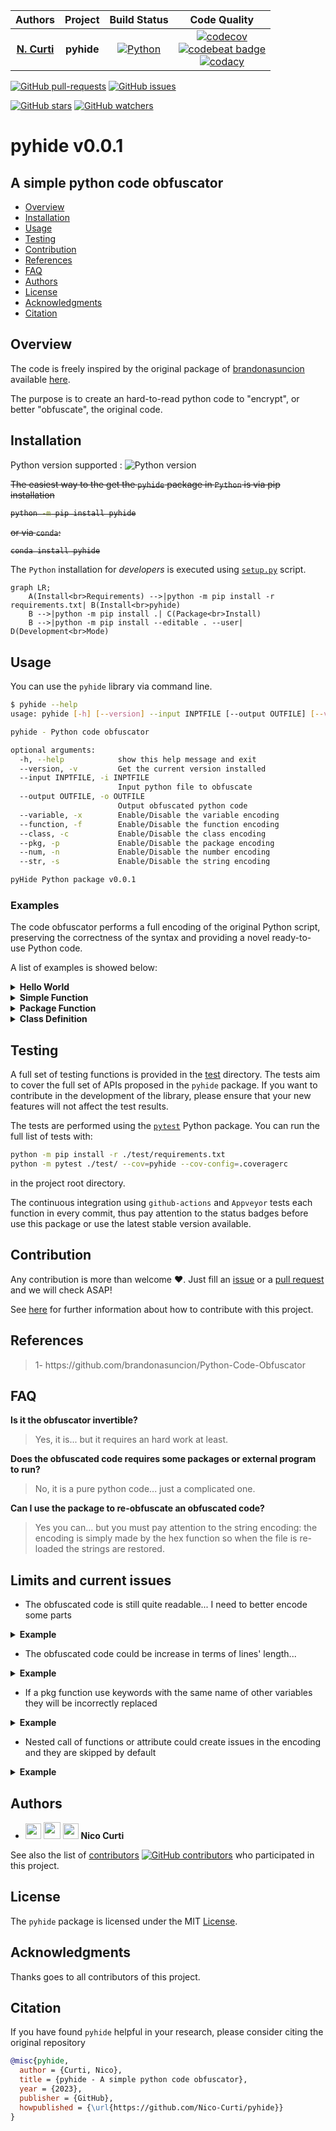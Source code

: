| **Authors**  | **Project** |  **Build Status** | **Code Quality** |
|:------------:|:-----------:|:-----------------:|:----------------:|
| [**N. Curti**](https://github.com/Nico-Curti) | **pyhide** | [![Python](https://github.com/Nico-Curti/pyhide/actions/workflows/python.yml/badge.svg)](https://github.com/Nico-Curti/pyhide/actions/workflows/python.yml) | [![codecov](https://codecov.io/gh/Nico-Curti/pyhide/graph/badge.svg?token=ZPWQRWTsbf)](https://codecov.io/gh/Nico-Curti/pyhide) <br> [![codebeat badge](https://codebeat.co/badges/79b67ac3-8149-49e4-9901-06d69c696beb)](https://codebeat.co/projects/github-com-nico-curti-pyhide-main) <br> [![codacy](https://app.codacy.com/project/badge/Grade/34a48ad520ec4df2bdb1fc8df22da090)](https://app.codacy.com/gh/Nico-Curti/pyhide/dashboard?utm_source=gh&utm_medium=referral&utm_content=&utm_campaign=Badge_grade) |

[![GitHub pull-requests](https://img.shields.io/github/issues-pr/Nico-Curti/pyhide.svg?style=plastic)](https://github.com/Nico-Curti/pyhide/pulls)
[![GitHub issues](https://img.shields.io/github/issues/Nico-Curti/pyhide.svg?style=plastic)](https://github.com/Nico-Curti/pyhide/issues)

[![GitHub stars](https://img.shields.io/github/stars/Nico-Curti/pyhide.svg?label=Stars&style=social)](https://github.com/Nico-Curti/pyhide/stargazers)
[![GitHub watchers](https://img.shields.io/github/watchers/Nico-Curti/pyhide.svg?label=Watch&style=social)](https://github.com/Nico-Curti/pyhide/watchers)

# pyhide v0.0.1

## A simple python code obfuscator

* [Overview](#overview)
* [Installation](#installation)
* [Usage](#usage)
* [Testing](#testing)
* [Contribution](#contribution)
* [References](#references)
* [FAQ](#faq)
* [Authors](#authors)
* [License](#license)
* [Acknowledgments](#acknowledgments)
* [Citation](#citation)

## Overview

The code is freely inspired by the original package of [brandonasuncion](https://github.com/brandonasuncion) available [here](https://github.com/brandonasuncion/Python-Code-Obfuscator).

The purpose is to create an hard-to-read python code to "encrypt", or better "obfuscate", the original code.

## Installation

Python version supported : ![Python version](https://img.shields.io/badge/python-3.9|3.10|3.11-blue.svg)

~~The easiest way to the get the `pyhide` package in `Python` is via pip installation~~

<strike>

```bash
python -m pip install pyhide
```

</strike>

~~or via `conda`:~~

<strike>

```bash
conda install pyhide
```

</strike>

The `Python` installation for *developers* is executed using [`setup.py`](https://github.com/Nico-Curti/pyhide/blob/main/setup.py) script.

```mermaid
graph LR;
    A(Install<br>Requirements) -->|python -m pip install -r requirements.txt| B(Install<br>pyhide)
    B -->|python -m pip install .| C(Package<br>Install)
    B -->|python -m pip install --editable . --user| D(Development<br>Mode)
```

## Usage

You can use the `pyhide` library via command line.

```bash
$ pyhide --help
usage: pyhide [-h] [--version] --input INPTFILE [--output OUTFILE] [--variable] [--function] [--class] [--pkg] [--num]

pyhide - Python code obfuscator

optional arguments:
  -h, --help            show this help message and exit
  --version, -v         Get the current version installed
  --input INPTFILE, -i INPTFILE
                        Input python file to obfuscate
  --output OUTFILE, -o OUTFILE
                        Output obfuscated python code
  --variable, -x        Enable/Disable the variable encoding
  --function, -f        Enable/Disable the function encoding
  --class, -c           Enable/Disable the class encoding
  --pkg, -p             Enable/Disable the package encoding
  --num, -n             Enable/Disable the number encoding
  --str, -s             Enable/Disable the string encoding

pyHide Python package v0.0.1
```

### Examples

The code obfuscator performs a full encoding of the original Python script, preserving the correctness of the syntax and providing a novel ready-to-use Python code.

A list of examples is showed below:

<details><summary><b>Hello World</b></summary>
<p>

<b>cmd</b>
```bash
pyhide --input hello_world.py --variable --function --class --pkg --num --str
```

<b>Original</b>

```python
#!/usr/bin/env python
# -*- coding: utf-8 -*-

print('Hello World', end='', flush=True)
```

<b>Obfuscated</b>

```python
______________ = (((() == []) + (() == [])) ** ((() == []) + (() == [])) << ((() == []) + (() == [])) ** ((() == []) + (() == []))) + (((() == []) + (() == [])) ** ((() == []) + (() == [])) << ((() == []) + (() == [])) ** ((() == []) + (() == [])) << ((() == []) + (() == [])) ** ((() == []) + (() == [])) << ((() == []) + (() == [])) ** ((() == []) + (() == [])) << ((() == []) + (() == [])) ** ((() == []) + (() == []))) + (((() == []) + (() == [])) ** ((() == []) + (() == [])) << ((() == []) + (() == [])) ** ((() == []) + (() == [])) << ((() == []) + (() == [])) ** ((() == []) + (() == [])) << ((() == []) + (() == [])) ** ((() == []) + (() == [])) << ((() == []) + (() == [])) ** ((() == []) + (() == [])) << ((() == []) + (() == [])) ** ((() == []) + (() == []))) + (((() == []) + (() == [])) ** ((() == []) + (() == [])) << ((() == []) + (() == [])) ** ((() == []) + (() == [])) << ((() == []) + (() == [])) ** ((() == []) + (() == [])) << ((() == []) + (() == [])) ** ((() == []) + (() == [])) << ((() == []) + (() == [])) ** ((() == []) + (() == [])) << ((() == []) + (() == [])) ** ((() == []) + (() == [])) << ((() == []) + (() == [])) ** ((() == []) + (() == [])))
_____________ = ((() == []) + (() == [])) ** ((() == []) + (() == [])) + (((() == []) + (() == [])) ** ((() == []) + (() == [])) << ((() == []) + (() == [])) ** ((() == []) + (() == []))) + (((() == []) + (() == [])) ** ((() == []) + (() == [])) << ((() == []) + (() == [])) ** ((() == []) + (() == [])) << ((() == []) + (() == [])) ** ((() == []) + (() == []))) + (((() == []) + (() == [])) ** ((() == []) + (() == [])) << ((() == []) + (() == [])) ** ((() == []) + (() == [])) << ((() == []) + (() == [])) ** ((() == []) + (() == [])) << ((() == []) + (() == [])) ** ((() == []) + (() == []))) + (((() == []) + (() == [])) ** ((() == []) + (() == [])) << ((() == []) + (() == [])) ** ((() == []) + (() == [])) << ((() == []) + (() == [])) ** ((() == []) + (() == [])) << ((() == []) + (() == [])) ** ((() == []) + (() == [])) << ((() == []) + (() == [])) ** ((() == []) + (() == [])) << ((() == []) + (() == [])) ** ((() == []) + (() == []))) + (((() == []) + (() == [])) ** ((() == []) + (() == [])) << ((() == []) + (() == [])) ** ((() == []) + (() == [])) << ((() == []) + (() == [])) ** ((() == []) + (() == [])) << ((() == []) + (() == [])) ** ((() == []) + (() == [])) << ((() == []) + (() == [])) ** ((() == []) + (() == [])) << ((() == []) + (() == [])) ** ((() == []) + (() == [])) << ((() == []) + (() == [])) ** ((() == []) + (() == [])))
____________ = (((() == []) + (() == [])) ** ((() == []) + (() == [])) << ((() == []) + (() == [])) ** ((() == []) + (() == [])) << ((() == []) + (() == [])) ** ((() == []) + (() == []))) + (((() == []) + (() == [])) ** ((() == []) + (() == [])) << ((() == []) + (() == [])) ** ((() == []) + (() == [])) << ((() == []) + (() == [])) ** ((() == []) + (() == [])) << ((() == []) + (() == [])) ** ((() == []) + (() == []))) + (((() == []) + (() == [])) ** ((() == []) + (() == [])) << ((() == []) + (() == [])) ** ((() == []) + (() == [])) << ((() == []) + (() == [])) ** ((() == []) + (() == [])) << ((() == []) + (() == [])) ** ((() == []) + (() == [])) << ((() == []) + (() == [])) ** ((() == []) + (() == [])) << ((() == []) + (() == [])) ** ((() == []) + (() == []))) + (((() == []) + (() == [])) ** ((() == []) + (() == [])) << ((() == []) + (() == [])) ** ((() == []) + (() == [])) << ((() == []) + (() == [])) ** ((() == []) + (() == [])) << ((() == []) + (() == [])) ** ((() == []) + (() == [])) << ((() == []) + (() == [])) ** ((() == []) + (() == [])) << ((() == []) + (() == [])) ** ((() == []) + (() == [])) << ((() == []) + (() == [])) ** ((() == []) + (() == [])))
___________ = ((() == []) + (() == [])) ** ((() == []) + (() == [])) + (((() == []) + (() == [])) ** ((() == []) + (() == [])) << ((() == []) + (() == [])) ** ((() == []) + (() == [])) << ((() == []) + (() == [])) ** ((() == []) + (() == []))) + (((() == []) + (() == [])) ** ((() == []) + (() == [])) << ((() == []) + (() == [])) ** ((() == []) + (() == [])) << ((() == []) + (() == [])) ** ((() == []) + (() == [])) << ((() == []) + (() == [])) ** ((() == []) + (() == [])) << ((() == []) + (() == [])) ** ((() == []) + (() == [])) << ((() == []) + (() == [])) ** ((() == []) + (() == []))) + (((() == []) + (() == [])) ** ((() == []) + (() == [])) << ((() == []) + (() == [])) ** ((() == []) + (() == [])) << ((() == []) + (() == [])) ** ((() == []) + (() == [])) << ((() == []) + (() == [])) ** ((() == []) + (() == [])) << ((() == []) + (() == [])) ** ((() == []) + (() == [])) << ((() == []) + (() == [])) ** ((() == []) + (() == [])) << ((() == []) + (() == [])) ** ((() == []) + (() == [])))
__________ = (((() == []) + (() == [])) ** ((() == []) + (() == [])) << ((() == []) + (() == [])) ** ((() == []) + (() == [])) << ((() == []) + (() == [])) ** ((() == []) + (() == []))) + (((() == []) + (() == [])) ** ((() == []) + (() == [])) << ((() == []) + (() == [])) ** ((() == []) + (() == [])) << ((() == []) + (() == [])) ** ((() == []) + (() == [])) << ((() == []) + (() == [])) ** ((() == []) + (() == [])) << ((() == []) + (() == [])) ** ((() == []) + (() == [])) << ((() == []) + (() == [])) ** ((() == []) + (() == []))) + (((() == []) + (() == [])) ** ((() == []) + (() == [])) << ((() == []) + (() == [])) ** ((() == []) + (() == [])) << ((() == []) + (() == [])) ** ((() == []) + (() == [])) << ((() == []) + (() == [])) ** ((() == []) + (() == [])) << ((() == []) + (() == [])) ** ((() == []) + (() == [])) << ((() == []) + (() == [])) ** ((() == []) + (() == [])) << ((() == []) + (() == [])) ** ((() == []) + (() == [])))
_________ = ((() == []) + (() == [])) ** ((() == []) + (() == [])) + (((() == []) + (() == [])) ** ((() == []) + (() == [])) << ((() == []) + (() == [])) ** ((() == []) + (() == []))) + (((() == []) + (() == [])) ** ((() == []) + (() == [])) << ((() == []) + (() == [])) ** ((() == []) + (() == [])) << ((() == []) + (() == [])) ** ((() == []) + (() == []))) + (((() == []) + (() == [])) ** ((() == []) + (() == [])) << ((() == []) + (() == [])) ** ((() == []) + (() == [])) << ((() == []) + (() == [])) ** ((() == []) + (() == [])) << ((() == []) + (() == [])) ** ((() == []) + (() == [])) << ((() == []) + (() == [])) ** ((() == []) + (() == []))) + (((() == []) + (() == [])) ** ((() == []) + (() == [])) << ((() == []) + (() == [])) ** ((() == []) + (() == [])) << ((() == []) + (() == [])) ** ((() == []) + (() == [])) << ((() == []) + (() == [])) ** ((() == []) + (() == [])) << ((() == []) + (() == [])) ** ((() == []) + (() == [])) << ((() == []) + (() == [])) ** ((() == []) + (() == [])) << ((() == []) + (() == [])) ** ((() == []) + (() == [])))
________ = (((() == []) + (() == [])) ** ((() == []) + (() == [])) << ((() == []) + (() == [])) ** ((() == []) + (() == [])) << ((() == []) + (() == [])) ** ((() == []) + (() == [])) << ((() == []) + (() == [])) ** ((() == []) + (() == []))) + (((() == []) + (() == [])) ** ((() == []) + (() == [])) << ((() == []) + (() == [])) ** ((() == []) + (() == [])) << ((() == []) + (() == [])) ** ((() == []) + (() == [])) << ((() == []) + (() == [])) ** ((() == []) + (() == [])) << ((() == []) + (() == [])) ** ((() == []) + (() == [])) << ((() == []) + (() == [])) ** ((() == []) + (() == [])) << ((() == []) + (() == [])) ** ((() == []) + (() == [])))
______ = ((() == []) + (() == [])) ** ((() == []) + (() == []))
_____ = (() == []) + (() == [])
getattr(__import__("\x62\x75\x69\x6c\x74\x69\x6e\x73"), "\x70\x72\x69\x6e\x74")(eval("str(''.join(chr(x) if isinstance(x, int) else x for x in [________, ___________, ____________, ____________, _____________, ' ', _________, _____________, ______________, ____________, __________]))"), end='', flush=() == ())
```
</p>
</details>

<details><summary><b>Simple Function</b></summary>
<p>

<b>cmd</b>
```bash
pyhide --input simple_func.py --variable --function --class --pkg --num --str
```

<b>Original</b>

```python
def func (a, b, c):
  return a + b + c

print(func(1, 2, 3), end='', flush=True)
```

<b>Obfuscated</b>

```python
__________ = ((() == []) + (() == [])) ** ((() == []) + (() == [])) + (((() == []) + (() == [])) ** ((() == []) + (() == [])) << ((() == []) + (() == [])) ** ((() == []) + (() == [])))
_________ = ((() == []) + (() == [])) ** ((() == []) + (() == [])) << ((() == []) + (() == [])) ** ((() == []) + (() == []))
________ = ((() == []) + (() == [])) ** ((() == []) + (() == []))
_______ = (() == []) + (() == [])

def ______________(___________, ____________, _____________):
  return ___________ + ____________ + _____________
getattr(__import__("\x62\x75\x69\x6c\x74\x69\x6e\x73"), "\x70\x72\x69\x6e\x74")(______________(________, _________, __________), end='', flush=() == ())
```
</p>
</details>

<details><summary><b>Package Function</b></summary>
<p>

<b>cmd</b>
```bash
pyhide --input simple_pkg.py --variable --function --class --pkg --num --str
```

<b>Original</b>

```python
import numpy as np

def func (a, b, c):
  return np.sum([a, b, c])

print(func(1, 2, 3), end='', flush=True)
```

<b>Obfuscated</b>

```python
__________ = ((() == []) + (() == [])) ** ((() == []) + (() == [])) + (((() == []) + (() == [])) ** ((() == []) + (() == [])) << ((() == []) + (() == [])) ** ((() == []) + (() == [])))
_________ = ((() == []) + (() == [])) ** ((() == []) + (() == [])) << ((() == []) + (() == [])) ** ((() == []) + (() == []))
________ = ((() == []) + (() == [])) ** ((() == []) + (() == []))
_______ = (() == []) + (() == [])
import numpy as np

def ______________(___________, ____________, _____________):
  return getattr(__import__("\x6e\x75\x6d\x70\x79"), "\x73\x75\x6d")([___________, ____________, _____________])
getattr(__import__("\x62\x75\x69\x6c\x74\x69\x6e\x73"), "\x70\x72\x69\x6e\x74")(______________(________, _________, __________), end='', flush=() == ())
```
</p>
</details>

<details><summary><b>Class Definition</b></summary>
<p>

<b>cmd</b>
```bash
pyhide --input simple_class.py --variable --function --class --pkg --num --str
```

<b>Original</b>

```python
class A:

  def __init__ (self, l):
    self.list = l

  def func (self, x):
    return self.list + x

a = A([1, 2, 3])
print(a.func([1, 2, 3]), end='', flush=True)
```

<b>Obfuscated</b>

```python
__________ = ((() == []) + (() == [])) ** ((() == []) + (() == [])) + (((() == []) + (() == [])) ** ((() == []) + (() == [])) << ((() == []) + (() == [])) ** ((() == []) + (() == [])))
_________ = ((() == []) + (() == [])) ** ((() == []) + (() == [])) << ((() == []) + (() == [])) ** ((() == []) + (() == []))
________ = ((() == []) + (() == [])) ** ((() == []) + (() == []))
_______ = (() == []) + (() == [])

class ________________:

  def __init__(self, ____________):
    self._____________ = ____________

  def _______________(self, ______________):
    return self._____________ + ______________
___________ = ________________([________, _________, __________])
getattr(__import__("\x62\x75\x69\x6c\x74\x69\x6e\x73"), "\x70\x72\x69\x6e\x74")(___________._______________([________, _________, __________]), end='', flush=() == ())
```
</p>
</details>

## Testing

A full set of testing functions is provided in the [test](https://github.com/Nico-Curti/pyhide/blob/main/test) directory.
The tests aim to cover the full set of APIs proposed in the `pyhide` package.
If you want to contribute in the development of the library, please ensure that your new features will not affect the test results.

The tests are performed using the [`pytest`](https://github.com/pytest-dev/pytest/) Python package.
You can run the full list of tests with:

```bash
python -m pip install -r ./test/requirements.txt
python -m pytest ./test/ --cov=pyhide --cov-config=.coveragerc
```

in the project root directory.

The continuous integration using `github-actions` and `Appveyor` tests each function in every commit, thus pay attention to the status badges before use this package or use the latest stable version available.

## Contribution

Any contribution is more than welcome :heart:. Just fill an [issue](https://github.com/Nico-Curti/pyhide/blob/main/.github/ISSUE_TEMPLATE/ISSUE_TEMPLATE.md) or a [pull request](https://github.com/Nico-Curti/pyhide/blob/main/.github/PULL_REQUEST_TEMPLATE/PULL_REQUEST_TEMPLATE.md) and we will check ASAP!

See [here](https://github.com/Nico-Curti/pyhide/blob/main/.github/CONTRIBUTING.md) for further information about how to contribute with this project.

## References

<blockquote>1- https://github.com/brandonasuncion/Python-Code-Obfuscator</blockquote>

## FAQ

**Is it the obfuscator invertible?**

> Yes, it is... but it requires an hard work at least.

**Does the obfuscated code requires some packages or external program to run?**

> No, it is a pure python code... just a complicated one.

**Can I use the package to re-obfuscate an obfuscated code?**

> Yes you can... but you must pay attention to the string encoding: the encoding is simply made by the hex function so when the file is re-loaded the strings are restored.

## Limits and current issues

* The obfuscated code is still quite readable... I need to better encode some parts

<details><summary><b>Example</b></summary>
<p>

<b>Original</b>

```python
a = [3.14, 2.5, 1.4]
```

<b>Obfuscated</b>

```python
____________ = float('3.14')
___________ = float('2.5')
__________ = float('1.4')
_________ = ((() == []) + (() == [])) ** ((() == []) + (() == []))
________ = (() == []) + (() == [])
_____________ = [____________, ___________, __________]
```
</p>
</details>

* The obfuscated code could be increase in terms of lines' length...

<details><summary><b>Example</b></summary>
<p>

<b>Original</b>

```python
print('Hey, this package is really amazing')
```

<b>Obfuscated</b>

```python
_________________________ = (((() == []) + (() == [])) ** ((() == []) + (() == [])) << ((() == []) + (() == [])) ** ((() == []) + (() == []))) + (((() == []) + (() == [])) ** ((() == []) + (() == [])) << ((() == []) + (() == [])) ** ((() == []) + (() == [])) << ((() == []) + (() == [])) ** ((() == []) + (() == [])) << ((() == []) + (() == [])) ** ((() == []) + (() == []))) + (((() == []) + (() == [])) ** ((() == []) + (() == [])) << ((() == []) + (() == [])) ** ((() == []) + (() == [])) << ((() == []) + (() == [])) ** ((() == []) + (() == [])) << ((() == []) + (() == [])) ** ((() == []) + (() == [])) << ((() == []) + (() == [])) ** ((() == []) + (() == []))) + (((() == []) + (() == [])) ** ((() == []) + (() == [])) << ((() == []) + (() == [])) ** ((() == []) + (() == [])) << ((() == []) + (() == [])) ** ((() == []) + (() == [])) << ((() == []) + (() == [])) ** ((() == []) + (() == [])) << ((() == []) + (() == [])) ** ((() == []) + (() == [])) << ((() == []) + (() == [])) ** ((() == []) + (() == []))) + (((() == []) + (() == [])) ** ((() == []) + (() == [])) << ((() == []) + (() == [])) ** ((() == []) + (() == [])) << ((() == []) + (() == [])) ** ((() == []) + (() == [])) << ((() == []) + (() == [])) ** ((() == []) + (() == [])) << ((() == []) + (() == [])) ** ((() == []) + (() == [])) << ((() == []) + (() == [])) ** ((() == []) + (() == [])) << ((() == []) + (() == [])) ** ((() == []) + (() == [])))
________________________ = ((() == []) + (() == [])) ** ((() == []) + (() == [])) + (((() == []) + (() == [])) ** ((() == []) + (() == [])) << ((() == []) + (() == [])) ** ((() == []) + (() == [])) << ((() == []) + (() == [])) ** ((() == []) + (() == [])) << ((() == []) + (() == [])) ** ((() == []) + (() == []))) + (((() == []) + (() == [])) ** ((() == []) + (() == [])) << ((() == []) + (() == [])) ** ((() == []) + (() == [])) << ((() == []) + (() == [])) ** ((() == []) + (() == [])) << ((() == []) + (() == [])) ** ((() == []) + (() == [])) << ((() == []) + (() == [])) ** ((() == []) + (() == []))) + (((() == []) + (() == [])) ** ((() == []) + (() == [])) << ((() == []) + (() == [])) ** ((() == []) + (() == [])) << ((() == []) + (() == [])) ** ((() == []) + (() == [])) << ((() == []) + (() == [])) ** ((() == []) + (() == [])) << ((() == []) + (() == [])) ** ((() == []) + (() == [])) << ((() == []) + (() == [])) ** ((() == []) + (() == []))) + (((() == []) + (() == [])) ** ((() == []) + (() == [])) << ((() == []) + (() == [])) ** ((() == []) + (() == [])) << ((() == []) + (() == [])) ** ((() == []) + (() == [])) << ((() == []) + (() == [])) ** ((() == []) + (() == [])) << ((() == []) + (() == [])) ** ((() == []) + (() == [])) << ((() == []) + (() == [])) ** ((() == []) + (() == [])) << ((() == []) + (() == [])) ** ((() == []) + (() == [])))
_______________________ = (((() == []) + (() == [])) ** ((() == []) + (() == [])) << ((() == []) + (() == [])) ** ((() == []) + (() == [])) << ((() == []) + (() == [])) ** ((() == []) + (() == []))) + (((() == []) + (() == [])) ** ((() == []) + (() == [])) << ((() == []) + (() == [])) ** ((() == []) + (() == [])) << ((() == []) + (() == [])) ** ((() == []) + (() == [])) << ((() == []) + (() == [])) ** ((() == []) + (() == [])) << ((() == []) + (() == [])) ** ((() == []) + (() == []))) + (((() == []) + (() == [])) ** ((() == []) + (() == [])) << ((() == []) + (() == [])) ** ((() == []) + (() == [])) << ((() == []) + (() == [])) ** ((() == []) + (() == [])) << ((() == []) + (() == [])) ** ((() == []) + (() == [])) << ((() == []) + (() == [])) ** ((() == []) + (() == [])) << ((() == []) + (() == [])) ** ((() == []) + (() == []))) + (((() == []) + (() == [])) ** ((() == []) + (() == [])) << ((() == []) + (() == [])) ** ((() == []) + (() == [])) << ((() == []) + (() == [])) ** ((() == []) + (() == [])) << ((() == []) + (() == [])) ** ((() == []) + (() == [])) << ((() == []) + (() == [])) ** ((() == []) + (() == [])) << ((() == []) + (() == [])) ** ((() == []) + (() == [])) << ((() == []) + (() == [])) ** ((() == []) + (() == [])))
______________________ = ((() == []) + (() == [])) ** ((() == []) + (() == [])) + (((() == []) + (() == [])) ** ((() == []) + (() == [])) << ((() == []) + (() == [])) ** ((() == []) + (() == []))) + (((() == []) + (() == [])) ** ((() == []) + (() == [])) << ((() == []) + (() == [])) ** ((() == []) + (() == [])) << ((() == []) + (() == [])) ** ((() == []) + (() == [])) << ((() == []) + (() == [])) ** ((() == []) + (() == [])) << ((() == []) + (() == [])) ** ((() == []) + (() == []))) + (((() == []) + (() == [])) ** ((() == []) + (() == [])) << ((() == []) + (() == [])) ** ((() == []) + (() == [])) << ((() == []) + (() == [])) ** ((() == []) + (() == [])) << ((() == []) + (() == [])) ** ((() == []) + (() == [])) << ((() == []) + (() == [])) ** ((() == []) + (() == [])) << ((() == []) + (() == [])) ** ((() == []) + (() == []))) + (((() == []) + (() == [])) ** ((() == []) + (() == [])) << ((() == []) + (() == [])) ** ((() == []) + (() == [])) << ((() == []) + (() == [])) ** ((() == []) + (() == [])) << ((() == []) + (() == [])) ** ((() == []) + (() == [])) << ((() == []) + (() == [])) ** ((() == []) + (() == [])) << ((() == []) + (() == [])) ** ((() == []) + (() == [])) << ((() == []) + (() == [])) ** ((() == []) + (() == [])))
_____________________ = (((() == []) + (() == [])) ** ((() == []) + (() == [])) << ((() == []) + (() == [])) ** ((() == []) + (() == []))) + (((() == []) + (() == [])) ** ((() == []) + (() == [])) << ((() == []) + (() == [])) ** ((() == []) + (() == [])) << ((() == []) + (() == [])) ** ((() == []) + (() == [])) << ((() == []) + (() == [])) ** ((() == []) + (() == [])) << ((() == []) + (() == [])) ** ((() == []) + (() == []))) + (((() == []) + (() == [])) ** ((() == []) + (() == [])) << ((() == []) + (() == [])) ** ((() == []) + (() == [])) << ((() == []) + (() == [])) ** ((() == []) + (() == [])) << ((() == []) + (() == [])) ** ((() == []) + (() == [])) << ((() == []) + (() == [])) ** ((() == []) + (() == [])) << ((() == []) + (() == [])) ** ((() == []) + (() == []))) + (((() == []) + (() == [])) ** ((() == []) + (() == [])) << ((() == []) + (() == [])) ** ((() == []) + (() == [])) << ((() == []) + (() == [])) ** ((() == []) + (() == [])) << ((() == []) + (() == [])) ** ((() == []) + (() == [])) << ((() == []) + (() == [])) ** ((() == []) + (() == [])) << ((() == []) + (() == [])) ** ((() == []) + (() == [])) << ((() == []) + (() == [])) ** ((() == []) + (() == [])))
____________________ = (((() == []) + (() == [])) ** ((() == []) + (() == [])) << ((() == []) + (() == [])) ** ((() == []) + (() == [])) << ((() == []) + (() == [])) ** ((() == []) + (() == [])) << ((() == []) + (() == [])) ** ((() == []) + (() == [])) << ((() == []) + (() == [])) ** ((() == []) + (() == []))) + (((() == []) + (() == [])) ** ((() == []) + (() == [])) << ((() == []) + (() == [])) ** ((() == []) + (() == [])) << ((() == []) + (() == [])) ** ((() == []) + (() == [])) << ((() == []) + (() == [])) ** ((() == []) + (() == [])) << ((() == []) + (() == [])) ** ((() == []) + (() == [])) << ((() == []) + (() == [])) ** ((() == []) + (() == []))) + (((() == []) + (() == [])) ** ((() == []) + (() == [])) << ((() == []) + (() == [])) ** ((() == []) + (() == [])) << ((() == []) + (() == [])) ** ((() == []) + (() == [])) << ((() == []) + (() == [])) ** ((() == []) + (() == [])) << ((() == []) + (() == [])) ** ((() == []) + (() == [])) << ((() == []) + (() == [])) ** ((() == []) + (() == [])) << ((() == []) + (() == [])) ** ((() == []) + (() == [])))
___________________ = (((() == []) + (() == [])) ** ((() == []) + (() == [])) << ((() == []) + (() == [])) ** ((() == []) + (() == []))) + (((() == []) + (() == [])) ** ((() == []) + (() == [])) << ((() == []) + (() == [])) ** ((() == []) + (() == [])) << ((() == []) + (() == [])) ** ((() == []) + (() == []))) + (((() == []) + (() == [])) ** ((() == []) + (() == [])) << ((() == []) + (() == [])) ** ((() == []) + (() == [])) << ((() == []) + (() == [])) ** ((() == []) + (() == [])) << ((() == []) + (() == [])) ** ((() == []) + (() == []))) + (((() == []) + (() == [])) ** ((() == []) + (() == [])) << ((() == []) + (() == [])) ** ((() == []) + (() == [])) << ((() == []) + (() == [])) ** ((() == []) + (() == [])) << ((() == []) + (() == [])) ** ((() == []) + (() == [])) << ((() == []) + (() == [])) ** ((() == []) + (() == [])) << ((() == []) + (() == [])) ** ((() == []) + (() == []))) + (((() == []) + (() == [])) ** ((() == []) + (() == [])) << ((() == []) + (() == [])) ** ((() == []) + (() == [])) << ((() == []) + (() == [])) ** ((() == []) + (() == [])) << ((() == []) + (() == [])) ** ((() == []) + (() == [])) << ((() == []) + (() == [])) ** ((() == []) + (() == [])) << ((() == []) + (() == [])) ** ((() == []) + (() == [])) << ((() == []) + (() == [])) ** ((() == []) + (() == [])))
__________________ = ((() == []) + (() == [])) ** ((() == []) + (() == [])) + (((() == []) + (() == [])) ** ((() == []) + (() == [])) << ((() == []) + (() == [])) ** ((() == []) + (() == [])) << ((() == []) + (() == [])) ** ((() == []) + (() == []))) + (((() == []) + (() == [])) ** ((() == []) + (() == [])) << ((() == []) + (() == [])) ** ((() == []) + (() == [])) << ((() == []) + (() == [])) ** ((() == []) + (() == [])) << ((() == []) + (() == [])) ** ((() == []) + (() == []))) + (((() == []) + (() == [])) ** ((() == []) + (() == [])) << ((() == []) + (() == [])) ** ((() == []) + (() == [])) << ((() == []) + (() == [])) ** ((() == []) + (() == [])) << ((() == []) + (() == [])) ** ((() == []) + (() == [])) << ((() == []) + (() == [])) ** ((() == []) + (() == [])) << ((() == []) + (() == [])) ** ((() == []) + (() == []))) + (((() == []) + (() == [])) ** ((() == []) + (() == [])) << ((() == []) + (() == [])) ** ((() == []) + (() == [])) << ((() == []) + (() == [])) ** ((() == []) + (() == [])) << ((() == []) + (() == [])) ** ((() == []) + (() == [])) << ((() == []) + (() == [])) ** ((() == []) + (() == [])) << ((() == []) + (() == [])) ** ((() == []) + (() == [])) << ((() == []) + (() == [])) ** ((() == []) + (() == [])))
_________________ = (((() == []) + (() == [])) ** ((() == []) + (() == [])) << ((() == []) + (() == [])) ** ((() == []) + (() == [])) << ((() == []) + (() == [])) ** ((() == []) + (() == []))) + (((() == []) + (() == [])) ** ((() == []) + (() == [])) << ((() == []) + (() == [])) ** ((() == []) + (() == [])) << ((() == []) + (() == [])) ** ((() == []) + (() == [])) << ((() == []) + (() == [])) ** ((() == []) + (() == []))) + (((() == []) + (() == [])) ** ((() == []) + (() == [])) << ((() == []) + (() == [])) ** ((() == []) + (() == [])) << ((() == []) + (() == [])) ** ((() == []) + (() == [])) << ((() == []) + (() == [])) ** ((() == []) + (() == [])) << ((() == []) + (() == [])) ** ((() == []) + (() == [])) << ((() == []) + (() == [])) ** ((() == []) + (() == []))) + (((() == []) + (() == [])) ** ((() == []) + (() == [])) << ((() == []) + (() == [])) ** ((() == []) + (() == [])) << ((() == []) + (() == [])) ** ((() == []) + (() == [])) << ((() == []) + (() == [])) ** ((() == []) + (() == [])) << ((() == []) + (() == [])) ** ((() == []) + (() == [])) << ((() == []) + (() == [])) ** ((() == []) + (() == [])) << ((() == []) + (() == [])) ** ((() == []) + (() == [])))
________________ = ((() == []) + (() == [])) ** ((() == []) + (() == [])) + (((() == []) + (() == [])) ** ((() == []) + (() == [])) << ((() == []) + (() == [])) ** ((() == []) + (() == []))) + (((() == []) + (() == [])) ** ((() == []) + (() == [])) << ((() == []) + (() == [])) ** ((() == []) + (() == [])) << ((() == []) + (() == [])) ** ((() == []) + (() == [])) << ((() == []) + (() == [])) ** ((() == []) + (() == []))) + (((() == []) + (() == [])) ** ((() == []) + (() == [])) << ((() == []) + (() == [])) ** ((() == []) + (() == [])) << ((() == []) + (() == [])) ** ((() == []) + (() == [])) << ((() == []) + (() == [])) ** ((() == []) + (() == [])) << ((() == []) + (() == [])) ** ((() == []) + (() == [])) << ((() == []) + (() == [])) ** ((() == []) + (() == []))) + (((() == []) + (() == [])) ** ((() == []) + (() == [])) << ((() == []) + (() == [])) ** ((() == []) + (() == [])) << ((() == []) + (() == [])) ** ((() == []) + (() == [])) << ((() == []) + (() == [])) ** ((() == []) + (() == [])) << ((() == []) + (() == [])) ** ((() == []) + (() == [])) << ((() == []) + (() == [])) ** ((() == []) + (() == [])) << ((() == []) + (() == [])) ** ((() == []) + (() == [])))
_______________ = ((() == []) + (() == [])) ** ((() == []) + (() == [])) + (((() == []) + (() == [])) ** ((() == []) + (() == [])) << ((() == []) + (() == [])) ** ((() == []) + (() == [])) << ((() == []) + (() == [])) ** ((() == []) + (() == [])) << ((() == []) + (() == [])) ** ((() == []) + (() == []))) + (((() == []) + (() == [])) ** ((() == []) + (() == [])) << ((() == []) + (() == [])) ** ((() == []) + (() == [])) << ((() == []) + (() == [])) ** ((() == []) + (() == [])) << ((() == []) + (() == [])) ** ((() == []) + (() == [])) << ((() == []) + (() == [])) ** ((() == []) + (() == [])) << ((() == []) + (() == [])) ** ((() == []) + (() == []))) + (((() == []) + (() == [])) ** ((() == []) + (() == [])) << ((() == []) + (() == [])) ** ((() == []) + (() == [])) << ((() == []) + (() == [])) ** ((() == []) + (() == [])) << ((() == []) + (() == [])) ** ((() == []) + (() == [])) << ((() == []) + (() == [])) ** ((() == []) + (() == [])) << ((() == []) + (() == [])) ** ((() == []) + (() == [])) << ((() == []) + (() == [])) ** ((() == []) + (() == [])))
______________ = (((() == []) + (() == [])) ** ((() == []) + (() == [])) << ((() == []) + (() == [])) ** ((() == []) + (() == [])) << ((() == []) + (() == [])) ** ((() == []) + (() == [])) << ((() == []) + (() == [])) ** ((() == []) + (() == []))) + (((() == []) + (() == [])) ** ((() == []) + (() == [])) << ((() == []) + (() == [])) ** ((() == []) + (() == [])) << ((() == []) + (() == [])) ** ((() == []) + (() == [])) << ((() == []) + (() == [])) ** ((() == []) + (() == [])) << ((() == []) + (() == [])) ** ((() == []) + (() == [])) << ((() == []) + (() == [])) ** ((() == []) + (() == []))) + (((() == []) + (() == [])) ** ((() == []) + (() == [])) << ((() == []) + (() == [])) ** ((() == []) + (() == [])) << ((() == []) + (() == [])) ** ((() == []) + (() == [])) << ((() == []) + (() == [])) ** ((() == []) + (() == [])) << ((() == []) + (() == [])) ** ((() == []) + (() == [])) << ((() == []) + (() == [])) ** ((() == []) + (() == [])) << ((() == []) + (() == [])) ** ((() == []) + (() == [])))
_____________ = ((() == []) + (() == [])) ** ((() == []) + (() == [])) + (((() == []) + (() == [])) ** ((() == []) + (() == [])) << ((() == []) + (() == [])) ** ((() == []) + (() == []))) + (((() == []) + (() == [])) ** ((() == []) + (() == [])) << ((() == []) + (() == [])) ** ((() == []) + (() == [])) << ((() == []) + (() == [])) ** ((() == []) + (() == []))) + (((() == []) + (() == [])) ** ((() == []) + (() == [])) << ((() == []) + (() == [])) ** ((() == []) + (() == [])) << ((() == []) + (() == [])) ** ((() == []) + (() == [])) << ((() == []) + (() == [])) ** ((() == []) + (() == [])) << ((() == []) + (() == [])) ** ((() == []) + (() == [])) << ((() == []) + (() == [])) ** ((() == []) + (() == []))) + (((() == []) + (() == [])) ** ((() == []) + (() == [])) << ((() == []) + (() == [])) ** ((() == []) + (() == [])) << ((() == []) + (() == [])) ** ((() == []) + (() == [])) << ((() == []) + (() == [])) ** ((() == []) + (() == [])) << ((() == []) + (() == [])) ** ((() == []) + (() == [])) << ((() == []) + (() == [])) ** ((() == []) + (() == [])) << ((() == []) + (() == [])) ** ((() == []) + (() == [])))
____________ = ((() == []) + (() == [])) ** ((() == []) + (() == [])) + (((() == []) + (() == [])) ** ((() == []) + (() == [])) << ((() == []) + (() == [])) ** ((() == []) + (() == [])) << ((() == []) + (() == [])) ** ((() == []) + (() == []))) + (((() == []) + (() == [])) ** ((() == []) + (() == [])) << ((() == []) + (() == [])) ** ((() == []) + (() == [])) << ((() == []) + (() == [])) ** ((() == []) + (() == [])) << ((() == []) + (() == [])) ** ((() == []) + (() == [])) << ((() == []) + (() == [])) ** ((() == []) + (() == [])) << ((() == []) + (() == [])) ** ((() == []) + (() == []))) + (((() == []) + (() == [])) ** ((() == []) + (() == [])) << ((() == []) + (() == [])) ** ((() == []) + (() == [])) << ((() == []) + (() == [])) ** ((() == []) + (() == [])) << ((() == []) + (() == [])) ** ((() == []) + (() == [])) << ((() == []) + (() == [])) ** ((() == []) + (() == [])) << ((() == []) + (() == [])) ** ((() == []) + (() == [])) << ((() == []) + (() == [])) ** ((() == []) + (() == [])))
___________ = ((() == []) + (() == [])) ** ((() == []) + (() == [])) + (((() == []) + (() == [])) ** ((() == []) + (() == [])) << ((() == []) + (() == [])) ** ((() == []) + (() == []))) + (((() == []) + (() == [])) ** ((() == []) + (() == [])) << ((() == []) + (() == [])) ** ((() == []) + (() == [])) << ((() == []) + (() == [])) ** ((() == []) + (() == [])) << ((() == []) + (() == [])) ** ((() == []) + (() == [])) << ((() == []) + (() == [])) ** ((() == []) + (() == [])) << ((() == []) + (() == [])) ** ((() == []) + (() == []))) + (((() == []) + (() == [])) ** ((() == []) + (() == [])) << ((() == []) + (() == [])) ** ((() == []) + (() == [])) << ((() == []) + (() == [])) ** ((() == []) + (() == [])) << ((() == []) + (() == [])) ** ((() == []) + (() == [])) << ((() == []) + (() == [])) ** ((() == []) + (() == [])) << ((() == []) + (() == [])) ** ((() == []) + (() == [])) << ((() == []) + (() == [])) ** ((() == []) + (() == [])))
__________ = ((() == []) + (() == [])) ** ((() == []) + (() == [])) + (((() == []) + (() == [])) ** ((() == []) + (() == [])) << ((() == []) + (() == [])) ** ((() == []) + (() == [])) << ((() == []) + (() == [])) ** ((() == []) + (() == [])) << ((() == []) + (() == [])) ** ((() == []) + (() == [])) << ((() == []) + (() == [])) ** ((() == []) + (() == [])) << ((() == []) + (() == [])) ** ((() == []) + (() == []))) + (((() == []) + (() == [])) ** ((() == []) + (() == [])) << ((() == []) + (() == [])) ** ((() == []) + (() == [])) << ((() == []) + (() == [])) ** ((() == []) + (() == [])) << ((() == []) + (() == [])) ** ((() == []) + (() == [])) << ((() == []) + (() == [])) ** ((() == []) + (() == [])) << ((() == []) + (() == [])) ** ((() == []) + (() == [])) << ((() == []) + (() == [])) ** ((() == []) + (() == [])))
_________ = (((() == []) + (() == [])) ** ((() == []) + (() == [])) << ((() == []) + (() == [])) ** ((() == []) + (() == [])) << ((() == []) + (() == [])) ** ((() == []) + (() == [])) << ((() == []) + (() == [])) ** ((() == []) + (() == []))) + (((() == []) + (() == [])) ** ((() == []) + (() == [])) << ((() == []) + (() == [])) ** ((() == []) + (() == [])) << ((() == []) + (() == [])) ** ((() == []) + (() == [])) << ((() == []) + (() == [])) ** ((() == []) + (() == [])) << ((() == []) + (() == [])) ** ((() == []) + (() == [])) << ((() == []) + (() == [])) ** ((() == []) + (() == [])) << ((() == []) + (() == [])) ** ((() == []) + (() == [])))
________ = (((() == []) + (() == [])) ** ((() == []) + (() == [])) << ((() == []) + (() == [])) ** ((() == []) + (() == [])) << ((() == []) + (() == [])) ** ((() == []) + (() == []))) + (((() == []) + (() == [])) ** ((() == []) + (() == [])) << ((() == []) + (() == [])) ** ((() == []) + (() == [])) << ((() == []) + (() == [])) ** ((() == []) + (() == [])) << ((() == []) + (() == [])) ** ((() == []) + (() == []))) + (((() == []) + (() == [])) ** ((() == []) + (() == [])) << ((() == []) + (() == [])) ** ((() == []) + (() == [])) << ((() == []) + (() == [])) ** ((() == []) + (() == [])) << ((() == []) + (() == [])) ** ((() == []) + (() == [])) << ((() == []) + (() == [])) ** ((() == []) + (() == [])) << ((() == []) + (() == [])) ** ((() == []) + (() == [])))
______ = ((() == []) + (() == [])) ** ((() == []) + (() == []))
_____ = (() == []) + (() == [])
getattr(__import__("\x62\x75\x69\x6c\x74\x69\x6e\x73"), "\x70\x72\x69\x6e\x74")(eval("str(''.join(chr(x) if isinstance(x, int) else x for x in [_________, ____________, ________________________, ________, ' ', _______________________, ______________, _______________, ______________________, ' ', ____________________, __________, ___________, ________________, __________, _____________, ____________, ' ', _______________, ______________________, ' ', _____________________, ____________, __________, _________________, _________________, ________________________, ' ', __________, __________________, __________, _________________________, _______________, ___________________, _____________]))"))
```
</p>
</details>

* If a pkg function use keywords with the same name of other variables they will be incorrectly replaced

<details><summary><b>Example</b></summary>
<p>

<b>Original</b>

```python
import numpy as np
sum = 3.14
np.sum([sum, sum])
```

<b>Obfuscated</b>

```python
________ = float('3.14')
_______ = ((() == []) + (() == [])) ** ((() == []) + (() == []))
______ = (() == []) + (() == [])
import numpy as np
_________ = ________
getattr(__import__("\x6e\x75\x6d\x70\x79"), "\x5f\x5f\x5f\x5f\x5f\x5f\x5f\x5f\x5f")([_________, _________])
```
</p>
</details>

* Nested call of functions or attribute could create issues in the encoding and they are skipped by default

<details><summary><b>Example</b></summary>
<p>

<b>Original</b>

```python
print(len([0, 1]))
```

<b>Obfuscated</b>

```python
______ = ((() == []) + (() == [])) ** ((() == []) + (() == []))
_____ = (() == []) + (() == [])
getattr(__import__("\x62\x75\x69\x6c\x74\x69\x6e\x73"), "\x70\x72\x69\x6e\x74")(len([_____, ______]))
```
</p>
</details>


## Authors

* <img src="https://avatars0.githubusercontent.com/u/24650975?s=400&v=4" width="25px"> [<img src="https://github.githubassets.com/images/modules/logos_page/GitHub-Mark.png" width="27px">](https://github.com/Nico-Curti) [<img src="https://cdn.rawgit.com/physycom/templates/697b327d/logo_unibo.png" width="25px">](https://www.unibo.it/sitoweb/nico.curti2) **Nico Curti**

See also the list of [contributors](https://github.com/Nico-Curti/pyhide/contributors) [![GitHub contributors](https://img.shields.io/github/contributors/Nico-Curti/pyhide.svg?style=plastic)](https://github.com/Nico-Curti/pyhide/graphs/contributors/) who participated in this project.

## License

The `pyhide` package is licensed under the MIT [License](https://github.com/Nico-Curti/pyhide/blob/main/LICENSE).

## Acknowledgments

Thanks goes to all contributors of this project.

## Citation

If you have found `pyhide` helpful in your research, please consider citing the original repository

```BibTeX
@misc{pyhide,
  author = {Curti, Nico},
  title = {pyhide - A simple python code obfuscator},
  year = {2023},
  publisher = {GitHub},
  howpublished = {\url{https://github.com/Nico-Curti/pyhide}}
}
```

